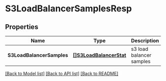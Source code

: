 # S3LoadBalancerSamplesResp

## Properties
Name | Type | Description | Notes
------------ | ------------- | ------------- | -------------
**S3LoadBalancerSamples** | [**[]S3LoadBalancerStat**](S3LoadBalancerStat.md) | s3 load balancer samples | [default to null]

[[Back to Model list]](../README.md#documentation-for-models) [[Back to API list]](../README.md#documentation-for-api-endpoints) [[Back to README]](../README.md)



